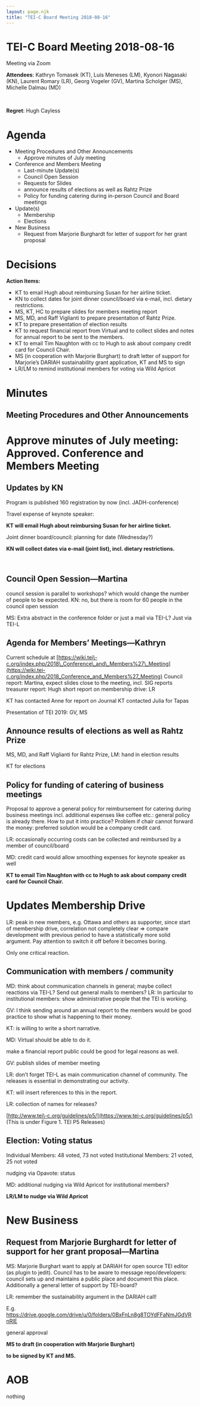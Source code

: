 ```yaml
---
layout: page.njk
title: "TEI-C Board Meeting 2018-08-16"
---
```

# TEI-C Board Meeting 2018-08-16
Meeting via Zoom


**Attendees**: Kathryn Tomasek (KT), Luis Meneses (LM), Kyonori Nagasaki (KN), Laurent Romary (LR), Georg Vogeler (GV), Martina Scholger (MS), Michelle Dalmau (MD)


 


**Regret**: Hugh Cayless


Agenda
======


* Meeting Procedures and Other Announcements
	+ Approve minutes of July meeting
* Conference and Members Meeting
	+ Last\-minute Update(s)
	+ Council Open Session
	+ Requests for Slides
	+ announce results of elections as well as Rahtz Prize
	+ Policy for funding catering during in\-person Council and Board meetings
* Update(s)
	+ Membership
	+ Elections
* New Business
	+ Request from Marjorie Burghardt for letter of support for her grant proposal


**Decisions**
=============


**Action Items:**
* KT to email Hugh about reimbursing Susan for her airline ticket.
* KN to collect dates for joint dinner council/board via e\-mail, incl. dietary restrictions.
* MS, KT, HC to prepare slides for members meeting report
* MS, MD, and Raff Viglianti to prepare presentation of Rahtz Prize.
* KT to prepare presentation of election results
* KT to request financial report from Virtual and to collect slides and notes for annual report to be sent to the members.
* KT to email Tim Naughton with cc to Hugh to ask about company credit card for Council Chair.
* MS (in cooperation with Marjorie Burghart) to draft letter of support for Marjorie’s DARIAH sustainability grant application, KT and MS to sign
* LR/LM to remind institutional members for voting via Wild Apricot


Minutes
=======


Meeting Procedures and Other Announcements
------------------------------------------


Approve minutes of July meeting: Approved.
Conference and Members Meeting
==============================


Updates by KN
-------------


Program is published
160 registration by now (incl. JADH\-conference)


Travel expense of keynote speaker:


**KT will email Hugh about reimbursing Susan for her airline ticket.**


Joint dinner board/council: planning for date (Wednesday?)


**KN will collect dates via e\-mail (joint list), incl. dietary restrictions.**


 


Council Open Session—Martina
----------------------------


council session is parallel to workshops? which would change the number of people to be expected.
KN: no, but there is room for 60 people in the council open session


MS: Extra abstract in the conference folder or just a mail via TEI\-L? Just via TEI\-L


Agenda for Members’ Meetings—Kathryn
------------------------------------


Current schedule at [https://wiki.tei\-c.org/index.php/2018\_Conference\_and\_Members%27\_Meeting](https://wiki.tei-c.org/index.php/2018_Conference_and_Members%27_Meeting)
Council report: Martina, expect slides close to the meeting, incl. SIG reports
treasurer report: Hugh
short report on membership drive: LR


KT has contacted Anne for report on Journal
KT contacted Julia for Tapas


Presentation of TEI 2019: GV, MS


Announce results of elections as well as Rahtz Prize
----------------------------------------------------


MS, MD, and Raff Viglianti for Rahtz Prize,
LM: hand in election results


KT for elections


Policy for funding of catering of business meetings
---------------------------------------------------


Proposal to approve a general policy for reimbursement for catering during business meetings incl. additional expenses like coffee etc.: general policy is already there. How to put it into practice?
Problem if chair cannot forward the money: preferred solution would be a company credit card.


LR: occasionally occurring costs can be collected and reimbursed by a member of council/board


MD: credit card would allow smoothing expenses for keynote speaker as well


**KT to email Tim Naughton with cc to Hugh to ask about company credit card for Council Chair.**


Updates Membership Drive
========================


LR: peak in new members, e.g. Ottawa and others as supporter, since start of membership drive, correlation not completely clear \=\> compare development with previous period to have a statistically more solid argument.
Pay attention to switch it off before it becomes boring.


Only one critical reaction.


Communication with members / community
--------------------------------------


MD: think about communication channels in general; maybe collect reactions via TEI\-L? Send out general mails to members?
LR: In particular to institutional members: show administrative people that the TEI is working.


GV: I think sending around an annual report to the members would be good practice to show what is happening to their money.


KT: is willing to write a short narrative.


MD: Virtual should be able to do it.


make a financial report public could be good for legal reasons as well.


GV: publish slides of member meeting


LR: don’t forget TEI\-L as main communication channel of community. The releases is essential in demonstrating our activity.


KT: will insert references to this in the report.


LR: collection of names for releases?


[http://www.tei\-c.org/guidelines/p5/](https://www.tei-c.org/guidelines/p5/) (This is under Figure 1\. TEI P5 Releases)


Election: Voting status
-----------------------


Individual Members: 48 voted, 73 not voted
Institutional Members: 21 voted, 25 not voted


nudging via Opavote: status


MD: additional nudging via Wild Apricot for institutional members?


**LR/LM to nudge via Wild Apricot**


New Business
============


Request from Marjorie Burghardt for letter of support for her grant proposal—Martina
------------------------------------------------------------------------------------


MS: Marjorie Burghart want to apply at DARIAH for open source TEI editor (as plugin to jedit). Council has to be aware to message repo/developers: council sets up and maintains a public place and document this place.
Additionally a general letter of support by TEI\-board?


LR: remember the sustainability argument in the DARIAH call!


E.g. https://drive.google.com/drive/u/0/folders/0BxFnLn8g8TOYdFFaNmJGdVRnRlE


general approval


**MS to draft (in cooperation with Marjorie Burghart)**


**to be signed by KT and MS.**


AOB
===


nothing
